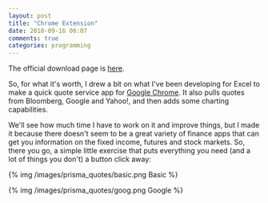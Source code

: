 ```yaml
---
layout: post
title: "Chrome Extension"
date: 2010-09-16 06:07
comments: true
categories: programming
---
```


The official download page is [here][web_store].

So, for what it's worth, I drew a bit on what I've been developing for Excel to
make a quick quote service app for [Google Chrome][chrome]. It also pulls quotes
from Bloomberg, Google and Yahoo!, and then adds some charting capabilities.

We'll see how much time I have to work on it and improve things, but I made it
because there doesn't seem to be a great variety of finance apps that can get
you information on the fixed income, futures and stock markets. So, there you
go, a simple little exercise that puts everything you need (and a lot of things
you don't) a button click away:

{% img /images/prisma_quotes/basic.png Basic %}

{% img /images/prisma_quotes/goog.png Google %}

  [web_store]:https://chrome.google.com/extensions/detail/bhnbpahgjklokfhbaaifmgcjapolomgj
  [chrome]:http://www.google.com/chrome/intl/en/landing_chrome.html?hl=en
